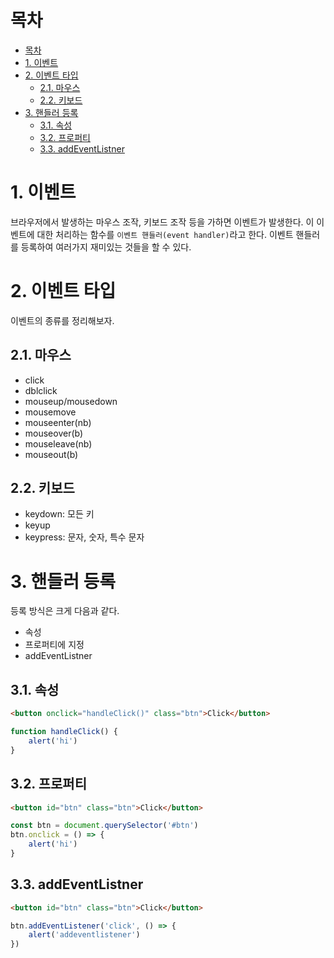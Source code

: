 # 목차

- [목차](#목차)
- [1. 이벤트](#1-이벤트)
- [2. 이벤트 타입](#2-이벤트-타입)
  - [2.1. 마우스](#21-마우스)
  - [2.2. 키보드](#22-키보드)
- [3. 핸들러 등록](#3-핸들러-등록)
  - [3.1. 속성](#31-속성)
  - [3.2. 프로퍼티](#32-프로퍼티)
  - [3.3. addEventListner](#33-addeventlistner)

# 1. 이벤트

브라우저에서 발생하는 마우스 조작, 키보드 조작 등을 가하면 이벤트가 발생한다. 이 이벤트에 대한 처리하는 함수를 `이벤트 핸들러(event handler)`라고 한다. 이벤트 핸들러를 등록하여 여러가지 재미있는 것들을 할 수 있다.  

# 2. 이벤트 타입

이벤트의 종류를 정리해보자.  

## 2.1. 마우스

- click
- dblclick
- mouseup/mousedown
- mousemove
- mouseenter(nb)
- mouseover(b)
- mouseleave(nb)
- mouseout(b)

## 2.2. 키보드

- keydown: 모든 키
- keyup
- keypress: 문자, 숫자, 특수 문자

# 3. 핸들러 등록

등록 방식은 크게 다음과 같다.  

- 속성
- 프로퍼티에 지정
- addEventListner

## 3.1. 속성

```html
<button onclick="handleClick()" class="btn">Click</button>
```

```javascript
function handleClick() {
    alert('hi')
}
```

## 3.2. 프로퍼티

```html
<button id="btn" class="btn">Click</button>
```

```javascript
const btn = document.querySelector('#btn')
btn.onclick = () => {
    alert('hi')
}
```

## 3.3. addEventListner

```html
<button id="btn" class="btn">Click</button>
```

```javascript
btn.addEventListener('click', () => {
    alert('addeventlistener')
})
```

